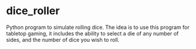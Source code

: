 # dice_roller
Python program to simulate rolling dice.
<n>The idea is to use this program for tabletop gaming, it includes the ability to select a die of any number of sides, and the number of dice you wish to roll.
